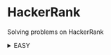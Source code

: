 # HackerRank
Solving problems on HackerRank
<details>
<summary>EASY</summary>

|Name|Problem|Solution|
|---|---|---|
|Java 1D Array|https://www.hackerrank.com/challenges/java-1d-array-introduction|<a href='https://github.com/savra/HackerRank/tree/master/src/main/java/com/hvdbs/savra/hackerrank/topics/java/Java1DArray.java'>Java 1D Array</a>|
|Java Abstract Class|https://www.hackerrank.com/challenges/java-abstract-class|<a href='https://github.com/savra/HackerRank/tree/master/src/main/java/com/hvdbs/savra/hackerrank/topics/java/JavaAbstractClass.java'>Java Abstract Class</a>|
|Java Anagrams|https://www.hackerrank.com/challenges/java-anagrams|<a href='https://github.com/savra/HackerRank/tree/master/src/main/java/com/hvdbs/savra/hackerrank/topics/java/JavaAnagrams.java'>Java Anagrams</a>|
|Java Arraylist|https://www.hackerrank.com/challenges/java-arraylist|<a href='https://github.com/savra/HackerRank/tree/master/src/main/java/com/hvdbs/savra/hackerrank/topics/java/JavaArraylist.java'>Java Arraylist</a>|
|Java BigInteger|https://www.hackerrank.com/challenges/java-biginteger|<a href='https://github.com/savra/HackerRank/tree/master/src/main/java/com/hvdbs/savra/hackerrank/topics/java/JavaBigInteger.java'>Java BigInteger</a>|
|Java BitSet|https://www.hackerrank.com/challenges/java-bitset|<a href='https://github.com/savra/HackerRank/tree/master/src/main/java/com/hvdbs/savra/hackerrank/topics/java/JavaBitSet.java'>Java BitSet</a>|
|Java Currency Formatter|https://www.hackerrank.com/challenges/java-currency-formatter|<a href='https://github.com/savra/HackerRank/tree/master/src/main/java/com/hvdbs/savra/hackerrank/topics/java/JavaCurrencyFormatter.java'>Java Currency Formatter</a>|
|Java Datatypes|https://www.hackerrank.com/challenges/java-datatypes|<a href='https://github.com/savra/HackerRank/tree/master/src/main/java/com/hvdbs/savra/hackerrank/topics/java/JavaDatatypes.java'>Java Datatypes</a>|
|Java Date and Time|https://www.hackerrank.com/challenges/java-date-and-time|<a href='https://github.com/savra/HackerRank/tree/master/src/main/java/com/hvdbs/savra/hackerrank/topics/java/JavaDateAndTime.java'>Java Date and Time</a>|
|Java End-of-file|https://www.hackerrank.com/challenges/java-end-of-file|<a href='https://github.com/savra/HackerRank/tree/master/src/main/java/com/hvdbs/savra/hackerrank/topics/java/JavaEndOfFile.java'>Java End-of-file</a>|
|Java Exception Handling|https://www.hackerrank.com/challenges/java-exception-handling|<a href='https://github.com/savra/HackerRank/tree/master/src/main/java/com/hvdbs/savra/hackerrank/topics/java/JavaExceptionHandling.java'>Java Exception Handling</a>|
|Java Exception Handling (Try-catch)|https://www.hackerrank.com/challenges/java-exception-handling-try-catch|<a href='https://github.com/savra/HackerRank/tree/master/src/main/java/com/hvdbs/savra/hackerrank/topics/java/JavaExceptionHandlingTryCatch.java'>Java Exception Handling (Try-catch)</a>|
|Java Generics|https://www.hackerrank.com/challenges/java-generics|<a href='https://github.com/savra/HackerRank/tree/master/src/main/java/com/hvdbs/savra/hackerrank/topics/java/JavaGenerics.java'>Java Generics</a>|
|Java Hashset|https://www.hackerrank.com/challenges/java-hashset|<a href='https://github.com/savra/HackerRank/tree/master/src/main/java/com/hvdbs/savra/hackerrank/topics/java/JavaHashset.java'>Java Hashset</a>|
|Java If-Else|https://www.hackerrank.com/challenges/java-if-else|<a href='https://github.com/savra/HackerRank/tree/master/src/main/java/com/hvdbs/savra/hackerrank/topics/java/JavaIfElse.java'>Java If-Else</a>|
|Java Inheritance I|https://www.hackerrank.com/challenges/java-inheritance-1|<a href='https://github.com/savra/HackerRank/tree/master/src/main/java/com/hvdbs/savra/hackerrank/topics/java/JavaInheritanceI.java'>Java Inheritance I</a>|
|Java Inheritance II|https://www.hackerrank.com/challenges/java-inheritance-2|<a href='https://github.com/savra/HackerRank/tree/master/src/main/java/com/hvdbs/savra/hackerrank/topics/java/JavaInheritanceII.java'>Java Inheritance II</a>|
|Java Instanceof keyword|https://www.hackerrank.com/challenges/java-instanceof-keyword|<a href='https://github.com/savra/HackerRank/tree/master/src/main/java/com/hvdbs/savra/hackerrank/topics/java/JavaInstanceofKeyword.java'>Java Instanceof keyword</a>|
|Java Interface|https://www.hackerrank.com/challenges/java-interface|<a href='https://github.com/savra/HackerRank/tree/master/src/main/java/com/hvdbs/savra/hackerrank/topics/java/JavaInterface.java'>Java Interface</a>|
|Java Int to String|https://www.hackerrank.com/challenges/java-int-to-string|<a href='https://github.com/savra/HackerRank/tree/master/src/main/java/com/hvdbs/savra/hackerrank/topics/java/JavaIntToString.java'>Java Int to String</a>|
|Java Iterator|https://www.hackerrank.com/challenges/java-iterator|<a href='https://github.com/savra/HackerRank/tree/master/src/main/java/com/hvdbs/savra/hackerrank/topics/java/JavaIterator.java'>Java Iterator</a>|
|Java List|https://www.hackerrank.com/challenges/java-list|<a href='https://github.com/savra/HackerRank/tree/master/src/main/java/com/hvdbs/savra/hackerrank/topics/java/JavaList.java'>Java List</a>|
|Java Loops I|https://www.hackerrank.com/challenges/java-loops-i|<a href='https://github.com/savra/HackerRank/tree/master/src/main/java/com/hvdbs/savra/hackerrank/topics/java/JavaLoopsI.java'>Java Loops I</a>|
|Java Loops II|https://www.hackerrank.com/challenges/java-loops|<a href='https://github.com/savra/HackerRank/tree/master/src/main/java/com/hvdbs/savra/hackerrank/topics/java/JavaLoopsII.java'>Java Loops II</a>|
|Java Map|https://www.hackerrank.com/challenges/phone-book|<a href='https://github.com/savra/HackerRank/tree/master/src/main/java/com/hvdbs/savra/hackerrank/topics/java/JavaMap.java'>Java Map</a>|
|Java Method Overriding|https://www.hackerrank.com/challenges/java-method-overriding|<a href='https://github.com/savra/HackerRank/tree/master/src/main/java/com/hvdbs/savra/hackerrank/topics/java/JavaMethodOverriding.java'>Java Method Overriding</a>|
|Java Method Overriding 2 (Super Keyword)|https://www.hackerrank.com/challenges/java-method-overriding-2-super-keyword|<a href='https://github.com/savra/HackerRank/tree/master/src/main/java/com/hvdbs/savra/hackerrank/topics/java/JavaMethodOverriding2SuperKeyword.java'>Java Method Overriding 2 (Super Keyword)</a>|
|Java Output Formatting|https://www.hackerrank.com/challenges/java-output-formatting|<a href='https://github.com/savra/HackerRank/tree/master/src/main/java/com/hvdbs/savra/hackerrank/topics/java/JavaOutputFormatting.java'>Java Output Formatting</a>|
|Java Primality Test|https://www.hackerrank.com/challenges/java-primality-test|<a href='https://github.com/savra/HackerRank/tree/master/src/main/java/com/hvdbs/savra/hackerrank/topics/java/JavaPrimalityTest.java'>Java Primality Test</a>|
|Java Reflection - Attributes|https://www.hackerrank.com/challenges/java-reflection-attributes|<a href='https://github.com/savra/HackerRank/tree/master/src/main/java/com/hvdbs/savra/hackerrank/topics/java/JavaReflectionAttributes.java'>Java Reflection - Attributes</a>|
|Java Sort|https://www.hackerrank.com/challenges/java-sort|<a href='https://github.com/savra/HackerRank/tree/master/src/main/java/com/hvdbs/savra/hackerrank/topics/java/JavaSort.java'>Java Sort</a>|
|Java Static Initializer Block|https://www.hackerrank.com/challenges/java-static-initializer-block|<a href='https://github.com/savra/HackerRank/tree/master/src/main/java/com/hvdbs/savra/hackerrank/topics/java/JavaStaticInitializerBlock.java'>Java Static Initializer Block</a>|
|Java Stdin and Stdout I|https://www.hackerrank.com/challenges/java-stdin-and-stdout-1|<a href='https://github.com/savra/HackerRank/tree/master/src/main/java/com/hvdbs/savra/hackerrank/topics/java/JavaStdinAndStdoutI.java'>Java Stdin and Stdout I</a>|
|Java Stdin and Stdout II|https://www.hackerrank.com/challenges/java-stdin-stdout|<a href='https://github.com/savra/HackerRank/tree/master/src/main/java/com/hvdbs/savra/hackerrank/topics/java/JavaStdinAndStdoutII.java'>Java Stdin and Stdout II</a>|
|Java String Reverse|https://www.hackerrank.com/challenges/java-string-reverse|<a href='https://github.com/savra/HackerRank/tree/master/src/main/java/com/hvdbs/savra/hackerrank/topics/java/JavaStringReverse.java'>Java String Reverse</a>|
|Java Strings Introduction|https://www.hackerrank.com/challenges/java-strings-introduction|<a href='https://github.com/savra/HackerRank/tree/master/src/main/java/com/hvdbs/savra/hackerrank/topics/java/JavaStringsIntroduction.java'>Java Strings Introduction</a>|
|Java String Tokens|https://www.hackerrank.com/challenges/java-string-tokens|<a href='https://github.com/savra/HackerRank/tree/master/src/main/java/com/hvdbs/savra/hackerrank/topics/java/JavaStringTokens.java'>Java String Tokens</a>|
|Java Subarray|https://www.hackerrank.com/challenges/java-negative-subarray|<a href='https://github.com/savra/HackerRank/tree/master/src/main/java/com/hvdbs/savra/hackerrank/topics/java/JavaSubarray.java'>Java Subarray</a>|
|Java Substring|https://www.hackerrank.com/challenges/java-substring|<a href='https://github.com/savra/HackerRank/tree/master/src/main/java/com/hvdbs/savra/hackerrank/topics/java/JavaSubstring.java'>Java Substring</a>|
|Java Substring Comparisons|https://www.hackerrank.com/challenges/java-string-compare|<a href='https://github.com/savra/HackerRank/tree/master/src/main/java/com/hvdbs/savra/hackerrank/topics/java/JavaSubstringComparisons.java'>Java Substring Comparisons</a>|
|Java Varargs - Simple Addition|https://www.hackerrank.com/challenges/simple-addition-varargs|<a href='https://github.com/savra/HackerRank/tree/master/src/main/java/com/hvdbs/savra/hackerrank/topics/java/JavaVarargsSimpleAddition.java'>Java Varargs - Simple Addition</a>|
|Pattern Syntax Checker|https://www.hackerrank.com/challenges/pattern-syntax-checker|<a href='https://github.com/savra/HackerRank/tree/master/src/main/java/com/hvdbs/savra/hackerrank/topics/java/PatternSyntaxChecker.java'>Pattern Syntax Checker</a>|
|Welcome to Java!|https://www.hackerrank.com/challenges/welcome-to-java|<a href='https://github.com/savra/HackerRank/tree/master/src/main/java/com/hvdbs/savra/hackerrank/topics/java/WelcomeToJava.java'>Welcome to Java!</a>|
</details>